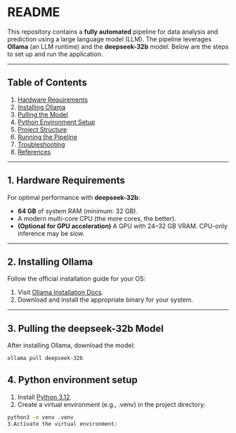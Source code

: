 # README

This repository contains a **fully automated** pipeline for data analysis and prediction using a large language model (LLM). The pipeline leverages **Ollama** (an LLM runtime) and the **deepseek-32b** model. Below are the steps to set up and run the application.

---

## Table of Contents
1. [Hardware Requirements](#1-hardware-requirements)
2. [Installing Ollama](#2-installing-ollama)
3. [Pulling the Model](#3-pulling-the-deepseek-32b-model)
4. [Python Environment Setup](#4-python-environment-setup)
5. [Project Structure](#5-project-structure)
6. [Running the Pipeline](#6-running-the-pipeline)
7. [Troubleshooting](#7-troubleshooting)
8. [References](#8-references)

---

## 1. Hardware Requirements

For optimal performance with **deepseek-32b**:
- **64 GB** of system RAM (minimum: 32 GB).
- A modern multi-core CPU (the more cores, the better).
- **(Optional for GPU acceleration)** A GPU with 24–32 GB VRAM. CPU-only inference may be slow.

---

## 2. Installing Ollama

Follow the official installation guide for your OS:
1. Visit [Ollama Installation Docs](https://github.com/jmorganca/ollama).
2. Download and install the appropriate binary for your system.

---

## 3. Pulling the deepseek-32b Model

After installing Ollama, download the model:
```bash
ollama pull deepseek-32b
```

## 4. Python environment setup

1. Install [Python 3.12](https://www.python.org/downloads/).
2. Create a virtual environment (e.g., .venv) in the project directory:
```bash
python3 -m venv .venv
3.Activate the virtual environment:


